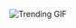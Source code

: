 ![Trending GIF](https://media3.giphy.com/media/v1.Y2lkPThiYjIxNzcyNnYwdGJ1ZWJqN2g1dXBlZDU5dHExOXZudWZsY3J0aHYweTFiYzBzYSZlcD12MV9naWZzX3NlYXJjaCZjdD1n/fryY00CO4xCz4uJuDQ/giphy.gif)
